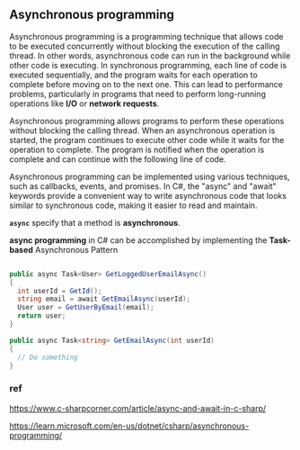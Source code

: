 ## Asynchronous programming

Asynchronous programming is a programming technique that allows code to be executed concurrently without blocking the execution of the calling thread. In other words, asynchronous code can run in the background while other code is executing. In synchronous programming, each line of code is executed sequentially, and the program waits for each operation to complete before moving on to the next one. This can lead to performance problems, particularly in programs that need to perform long-running operations like **I/O** or **network requests**.


Asynchronous programming allows programs to perform these operations without blocking the calling thread. When an asynchronous operation is started, the program continues to execute other code while it waits for the operation to complete. The program is notified when the operation is complete and can continue with the following line of code.

Asynchronous programming can be implemented using various techniques, such as callbacks, events, and promises. In C#, the "async" and "await" keywords provide a convenient way to write asynchronous code that looks similar to synchronous code, making it easier to read and maintain.


**`async`** specify that a method is **asynchronous**.

**async programming** in C# can be accomplished by implementing the **Task-based** Asynchronous Pattern


```cs

public async Task<User> GetLoggedUserEmailAsync()
{
  int userId = GetId();
  string email = await GetEmailAsync(userId);
  User user = GetUserByEmail(email);
  return user;
}

public async Task<string> GetEmailAsync(int userId)
{
  // Do something
}


```



### ref
https://www.c-sharpcorner.com/article/async-and-await-in-c-sharp/

https://learn.microsoft.com/en-us/dotnet/csharp/asynchronous-programming/

